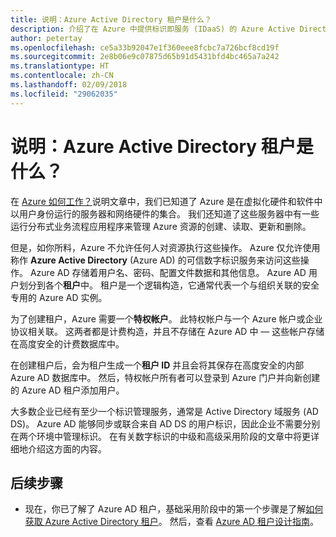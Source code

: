 ```yaml
---
title: 说明：Azure Active Directory 租户是什么？
description: 介绍了在 Azure 中提供标识即服务 (IDaaS) 的 Azure Active Directory 的内部运行
author: petertay
ms.openlocfilehash: ce5a33b92047e1f360eee8fcbc7a726bcf8cd19f
ms.sourcegitcommit: 2e8b06e9c07875d65b91d5431bfd4bc465a7a242
ms.translationtype: HT
ms.contentlocale: zh-CN
ms.lasthandoff: 02/09/2018
ms.locfileid: "29062035"
---
```

# <a name="explainer-what-is-an-azure-active-directory-tenant"></a>说明：Azure Active Directory 租户是什么？

在 [Azure 如何工作？](azure-explainer.md)说明文章中，我们已知道了 Azure 是在虚拟化硬件和软件中以用户身份运行的服务器和网络硬件的集合。 我们还知道了这些服务器中有一些运行分布式业务流程应用程序来管理 Azure 资源的创建、读取、更新和删除。

但是，如你所料，Azure 不允许任何人对资源执行这些操作。 Azure 仅允许使用称作 **Azure Active Directory** (Azure AD) 的可信数字标识服务来访问这些操作。 Azure AD 存储着用户名、密码、配置文件数据和其他信息。 Azure AD 用户划分到各个**租户**中。 租户是一个逻辑构造，它通常代表一个与组织关联的安全专用的 Azure AD 实例。

为了创建租户，Azure 需要一个**特权帐户**。 此特权帐户与一个 Azure 帐户或企业协议相关联。 这两者都是计费构造，并且不存储在 Azure AD 中 &mdash; 这些帐户存储在高度安全的计费数据库中。 

在创建租户后，会为租户生成一个**租户 ID** 并且会将其保存在高度安全的内部 Azure AD 数据库中。 然后，特权帐户所有者可以登录到 Azure 门户并向新创建的 Azure AD 租户添加用户。 

大多数企业已经有至少一个标识管理服务，通常是 Active Directory 域服务 (AD DS)。 Azure AD 能够同步或联合来自 AD DS 的用户标识，因此企业不需要分别在两个环境中管理标识。 在有关数字标识的中级和高级采用阶段的文章中将更详细地介绍这方面的内容。

## <a name="next-steps"></a>后续步骤

* 现在，你已了解了 Azure AD 租户，基础采用阶段中的第一个步骤是了解[如何获取 Azure Active Directory 租户][how-to-get-aad-tenant]。 然后，查看 [Azure AD 租户设计指南](tenant.md)。

<!-- Links -->
[how-to-get-aad-tenant]: /azure/active-directory/develop/active-directory-howto-tenant?toc=/azure/architecture/cloud-adoption-guide/toc.json